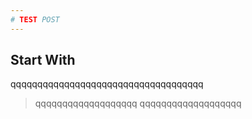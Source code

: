 ```yaml
---
# TEST POST
---
```


## Start With

qqqqqqqqqqqqqqqqqqqqqqqqqqqqqqqqqqqq

> qqqqqqqqqqqqqqqqqqq
qqqqqqqqqqqqqqqqqqq



